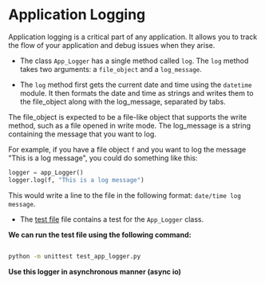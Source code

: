 # Application Logging

Application logging is a critical part of any application. It allows you to track the flow of your application and debug issues when they arise.

- The class `App_Logger` has a single method called `log`. The `log` method takes two arguments: a `file_object` and a `log_message`.

- The `log` method first gets the current date and time using the `datetime` module. It then formats the date and time as strings and writes them to the file_object along with the log_message, separated by tabs.

The file_object is expected to be a file-like object that supports the write method, such as a file opened in write mode. The log_message is a string containing the message that you want to log.

For example, if you have a file object `f` and you want to log the message "This is a log message", you could do something like this:

```python
logger = app_Logger()
logger.log(f, "This is a log message")
```

This would write a line to the file in the following format: ``date/time log message``.

- The [test file](./test_app_logger.py) file contains a test for the `App_Logger` class.

**We can run the test file using the following command:**

```bash

python -m unittest test_app_logger.py
```

**Use this logger in asynchronous manner (async io)**
